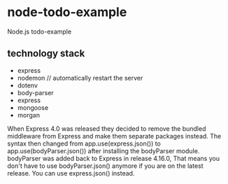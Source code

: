 # node-todo-example
Node.js todo-example

## technology stack

* express
* nodemon       // automatically restart the server
* dotenv
* body-parser
* express
* mongoose
* morgan


When Express 4.0 was released they decided to remove the bundled middleware from Express and make them separate packages instead. 
The syntax then changed from app.use(express.json()) to app.use(bodyParser.json()) after installing the bodyParser module.
bodyParser was added back to Express in release 4.16.0, 
That means you don't have to use bodyParser.json() anymore if you are on the latest release. You can use express.json() instead.

